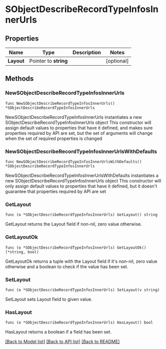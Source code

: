# SObjectDescribeRecordTypeInfosInnerUrls

## Properties

Name | Type | Description | Notes
------------ | ------------- | ------------- | -------------
**Layout** | Pointer to **string** |  | [optional] 

## Methods

### NewSObjectDescribeRecordTypeInfosInnerUrls

`func NewSObjectDescribeRecordTypeInfosInnerUrls() *SObjectDescribeRecordTypeInfosInnerUrls`

NewSObjectDescribeRecordTypeInfosInnerUrls instantiates a new SObjectDescribeRecordTypeInfosInnerUrls object
This constructor will assign default values to properties that have it defined,
and makes sure properties required by API are set, but the set of arguments
will change when the set of required properties is changed

### NewSObjectDescribeRecordTypeInfosInnerUrlsWithDefaults

`func NewSObjectDescribeRecordTypeInfosInnerUrlsWithDefaults() *SObjectDescribeRecordTypeInfosInnerUrls`

NewSObjectDescribeRecordTypeInfosInnerUrlsWithDefaults instantiates a new SObjectDescribeRecordTypeInfosInnerUrls object
This constructor will only assign default values to properties that have it defined,
but it doesn't guarantee that properties required by API are set

### GetLayout

`func (o *SObjectDescribeRecordTypeInfosInnerUrls) GetLayout() string`

GetLayout returns the Layout field if non-nil, zero value otherwise.

### GetLayoutOk

`func (o *SObjectDescribeRecordTypeInfosInnerUrls) GetLayoutOk() (*string, bool)`

GetLayoutOk returns a tuple with the Layout field if it's non-nil, zero value otherwise
and a boolean to check if the value has been set.

### SetLayout

`func (o *SObjectDescribeRecordTypeInfosInnerUrls) SetLayout(v string)`

SetLayout sets Layout field to given value.

### HasLayout

`func (o *SObjectDescribeRecordTypeInfosInnerUrls) HasLayout() bool`

HasLayout returns a boolean if a field has been set.


[[Back to Model list]](../README.md#documentation-for-models) [[Back to API list]](../README.md#documentation-for-api-endpoints) [[Back to README]](../README.md)


